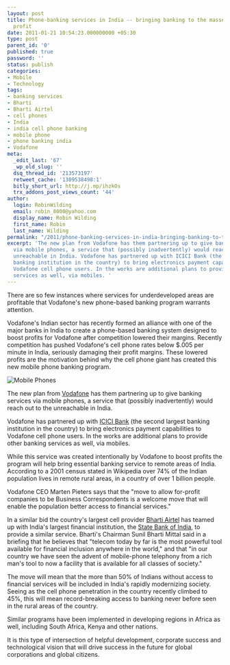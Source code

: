 ```yaml
---
layout: post
title: Phone-banking services in India -- bringing banking to the masses and a tidy
  profit
date: 2011-01-21 10:54:23.000000000 +05:30
type: post
parent_id: '0'
published: true
password: ''
status: publish
categories:
- Mobile
- Technology
tags:
- banking services
- Bharti
- Bharti Airtel
- cell phones
- India
- india cell phone banking
- mobile phone
- phone banking india
- Vodafone
meta:
  _edit_last: '67'
  _wp_old_slug: ''
  dsq_thread_id: '213573197'
  retweet_cache: '1309538498:1'
  bitly_short_url: http://j.mp/ihzkOs
  trx_addons_post_views_count: '44'
author:
  login: RobinWilding
  email: robin_8000@yahoo.com
  display_name: Robin Wilding
  first_name: Robin
  last_name: Wilding
permalink: "/2011/phone-banking-services-in-india-bringing-banking-to-the-masses-and-a-tidy-profit/"
excerpt: 'The new plan from Vodafone has them partnering up to give banking services
  via mobile phones, a service that (possibly inadvertently) would reach out to the
  unreachable in India. Vodafone has partnered up with ICICI Bank (the second largest
  banking institution in the country) to bring electronics payment capabilities to
  Vodafone cell phone users. In the works are additional plans to provide other banking
  services as well, via mobiles. '
---
```

<p>There are so few instances where services for underdeveloped areas are profitable that Vodafone's new phone-based banking program warrants attention.</p>
<p>Vodafone's Indian sector has recently formed an alliance with one of the major banks in India to create a phone-based banking system designed to boost profits for Vodafone after competition lowered their margins. Recently competition has pushed Vodafone's cell phone rates below $.005 per minute in India, seriously damaging their profit margins. These lowered profits are the motivation behind why the cell phone giant has created this new mobile phone banking program.</p>
<p><!--more--></p>
<p><img src="/static/2011/01/phones-india.jpg" alt="Mobile Phones" class="alignright" /></p>
<p>The new plan from <a href="http://www.vodafone.in/">Vodafone</a> has them partnering up to give banking services via mobile phones, a service that (possibly inadvertently) would reach out to the unreachable in India. </p>
<p>Vodafone has partnered up with <a href="http://icicibank.com/">ICICI Bank</a> (the second largest banking institution in the country) to bring electronics payment capabilities to Vodafone cell phone users. In the works are additional plans to provide other banking services as well, via mobiles. </p>
<p>While this service was created intentionally by Vodafone to boost profits the program will help bring essential banking service to remote areas of India. According to a 2001 census stated in Wikipedia over 74% of the Indian population lives in remote rural areas, in a country of over 1 billion people. </p>
<p>Vodafone CEO Marten Pieters says that the "move to allow for-profit companies to be Business Correspondents is a welcome move that will enable the population better access to financial services."</p>
<p>In a similar bid the country's largest cell provider <a href="http://www.airtel.in/">Bharti Airtel</a> has teamed up with India's largest financial institution, the <a href="http://www.statebankofindia.com/">State Bank of India</a>, to provide a similar service. Bharti's Chairman Sunil Bharti Mittal said in a briefing that he believes that "telecom today by far is the most powerful tool available for financial inclusion anywhere in the world," and that "in our country we have seen the advent of mobile-phone telephony from a rich man's tool to now a facility that is available for all classes of society."</p>
<p>The move will mean that the more than 50% of Indians without access to financial services will be included in India's rapidly modernizing society. Seeing as the cell phone penetration in the country recently climbed to 45%, this will mean record-breaking access to banking never before seen in the rural areas of the country. </p>
<p>Similar programs have been implemented in developing regions in Africa as well, including South Africa, Kenya and other nations.</p>
<p>It is this type of intersection of helpful development, corporate success and technological vision that will drive success in the future for global corporations and global citizens.</p>
